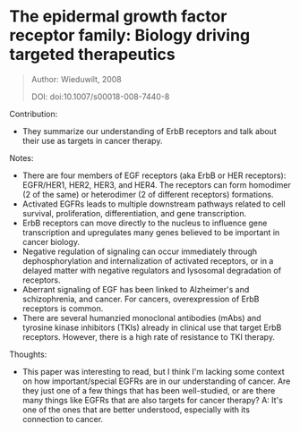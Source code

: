 # **The epidermal growth factor receptor family: Biology driving targeted therapeutics**

> Author: Wieduwilt, 2008
>
> DOI: doi:10.1007/s00018-008-7440-8

Contribution: 

- They summarize our understanding of ErbB receptors and talk about their use as targets in cancer therapy.

Notes: 

- There are four members of EGF receptors (aka ErbB or HER receptors): EGFR/HER1, HER2, HER3, and HER4. The receptors can form homodimer (2 of the same) or heterodimer (2 of different receptors) formations.
- Activated EGFRs leads to multiple downstream pathways related to cell survival, proliferation, differentiation, and gene transcription.
- ErbB receptors can move directly to the nucleus to influence gene transcription and upregulates many genes believed to be important in cancer biology.
- Negative regulation of signaling can occur immediately through dephosphorylation and internalization of activated receptors, or in a delayed matter with negative regulators and lysosomal degradation of receptors.
- Aberrant signaling of EGF has been linked to Alzheimer's and schizophrenia, and cancer. For cancers, overexpression of ErbB receptors is common.
- There are several humanzied monoclonal antibodies (mAbs) and tyrosine kinase inhibitors (TKIs) already in clinical use that target ErbB receptors. However, there is a high rate of resistance to TKI therapy.

Thoughts:

- This paper was interesting to read, but I think I'm lacking some context on how important/special EGFRs are in our understanding of cancer. Are they just one of a few things that has been well-studied, or are there many things like EGFRs that are also targets for cancer therapy? A: It's one of the ones that are better understood, especially with its connection to cancer.
